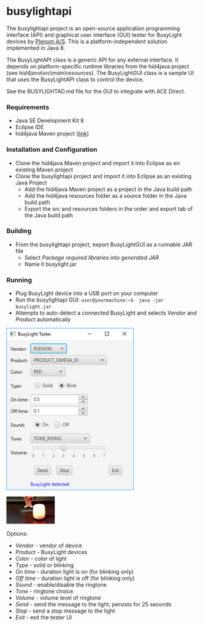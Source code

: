 # busylightapi

The busylightapi project is an open-source application programming interface (API) and graphical user interface (GUI) tester for BusyLight devices by [Plenom A/S](https://www.busylight.com/en_us/). This is a platform-independent solution implemented in Java 8.

The BusyLightAPI class is a generic API for any external interface. It depends on platform-specific runtime libraries from the hid4java project (see *hid4java\src\main\resources*). The BusyLightGUI class is a sample UI that uses the BusyLightAPI class to control the device.

See the BUSYLIGHTAD.md file for the GUI to integrate with ACE Direct.

### Requirements

* Java SE Development Kit 8
* Eclipse IDE
* hid4java Maven project ([link](https://github.com/gary-rowe/hid4java))

### Installation and Configuration

* Clone the hid4java Maven project and import it into Eclipse as en existing Maven project
* Clone the busylightapi project and import it into Eclipse as an existing Java Project
  * Add the hid4java Maven project as a project in the Java build path
  * Add the hid4java resources folder as a source folder in the Java build path
  * Export the src and resources folders in the order and export tab of the Java build path
  
### Building

* From the busylightapi project, export BusyLightGUI as a runnable JAR file
  * Select *Package required libraries into generated JAR*
  * Name it busylight.jar

### Running

* Plug BusyLight device into a USB port on your computer
* Run the busylightapi GUI: ```user@yourmachine:~$  java -jar busylight.jar```
* Attempts to auto-detect a connected BusyLight and selects *Vendor* and *Product* automatically

<p align="left">
	<img src="image/busylight.png" alt="BusyLight GUI"/>
</p>

<p align="left">
	<img src="image/lit.jpg"  width="25%" height="25%" alt="BusyLight Omega"/>
</p>

Options:

* *Vendor* - vendor of device
* *Product* - BusyLight devices
* *Color* - color of light
* *Type* - solid or blinking
* *On time* - duration light is on (for blinking only)
* *Off time* - duration light is off (for blinking only)
* *Sound* - enable/disable the ringtone
* *Tone* - ringtone choice
* *Volume* - volume level of ringtone
* *Send* - send the message to the light; persists for 25 seconds
* *Stop* - send a stop message to the light
* *Exit* - exit the tester UI



